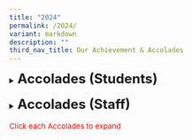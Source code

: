 ```yaml
---
title: "2024"
permalink: /2024/
variant: markdown
description: ""
third_nav_title: Our Achievement & Accolades
---
```

<details><summary><span style="font-size: 18pt;"><b>Accolades (Students)</b></span></summary>
<h5>(e)-Rama Dikir Barat Competition organised by the Singapore Dikir Barat Federation &amp; Malay Language Council, Singapore</h5>
<span style="font-size: 10pt;">
<span style="color:blue;">•</span><b>Awarded 2nd place in the Awak-Awak Challenge </b></span><br>
	
<h5>2024 Campus Super Reading Star Competition by Committee to Promote Chinese Language Learning (CPCLL)</h5>
<span style="font-size: 10pt;">
<span style="color:blue;">•</span><b>Excellence Award</b><br>
-Wu Jiajing - 1 Integrity</span><br>
	
<h5>Bharathiyar Vizha 2024 Literacy Competition</h5>
<span style="font-size: 10pt;">
<span style="color:blue;">•</span><b>Motivational trophy &amp; Certificate</b><br>
-Shanmugam Anbarasi - 1 Respect<br>
-Ilamurugu Subramanian Saidhakshin - 5 Respect<br>
-Pradyun Janakiraman - 5 Respect</span><br>
	
<h5>Orienteering Competition (Scouts)</h5>
<span style="font-size: 10pt;">
<span style="color:blue;">•</span><b>Gold Award - Area</b><br>
-Mohamad Roskhairunnas Bin Mohamad Roskamil - 6B<br>
-Nur Fitri Ariana Binte Bunyamin - 6A<br>
-Tan Shao Zhe, Ethan - 5 Respect<br>
-Adam Rizqi Bin Eddy Aizai - 4G</span><br>
	
<h5>Campcraft Competition (Scouts)</h5>
<span style="font-size: 10pt;">
<span style="color:blue;">•</span><b>Gold Award - Area</b><br>
-Heng Ming Hao - 6E<br>
-Muhammad Raug Bin Mohamed Rezal - 6D<br>
-Tan Hong Rui, Jayden - 5 Respect<br>
-Kalishwaran Raam Gyankailash - 5 Integrity</span><br>
	
<h5>KOM Competition (Knowledge of Movement) (Scouts)</h5>
<span style="font-size: 10pt;">
<span style="color:blue;">•</span><b>First - Area</b><br>
-Mohamad Roskhairunnas Bin Mohamad Roskamil - 6B<br>
-Tan Wan Rui Abby - 6B<br>
-Kaliswaran Raam Gyankailash - 5 Integrity<br>
-Ding Wan Xin - 4F<br><br>
<span style="color:blue;">•</span><b>First - Area</b><br>
-Nur Fitri Ariana Binte Bunyamin - 6A<br>
-Lee Yun Yun, Samantha - 6D<br>
-Muhammad Firdhaus Bin Ummor - 4D<br>
-Chew Wen Yi Nora - 4B</span><br>
	
<h5>West Area Cub Scout Leadership Camp (CSLC) (Scouts)</h5>
<span style="font-size: 10pt;">
<span style="color:blue;">•</span><b>Best Sixer</b><br>
-Nur Insyirah Binte Norkhisham - 4B</span><br>
	
<h5>Pei Hwa Hackathon 2024 (Infocomm Club)</h5>
<span style="font-size: 10pt;">
<span style="color:blue;">•</span><b>Certificate of Participation</b><br>
-Logan Pang Ding Jun - 4D<br>
-Caleb G Knight Bennet - 4F<br>
-Benjamin Theo Gultom - 4G<br>
-Kevin Yong Kai Wen - 4Gy</span><br>
	
<h5>National School Games</h5>
<table style="border: 1px solid rgb(42, 42, 42); width: 773px;"><tbody>
<tr>
<td width="208" style="padding: 8px; text-align: center; border: 1px solid rgb(42, 42, 42);"><b>Event</b></td>
<td width="208" style="padding: 8px; text-align: center; border: 1px solid rgb(42, 42, 42);"><b>Division</b></td>
<td width="208" style="padding: 8px; text-align: center; border: 1px solid rgb(42, 42, 42);"><b>Position</b></td></tr>
	
<tr>
<td rowspan="4" width="208" style="padding: 8px; text-align: center; vertical-align: middle; border: 1px solid rgb(42, 42, 42);">Volleyball</td>
<td width="208" style="padding: 8px; text-align: center; border: 1px solid rgb(42, 42, 42);">Seniors Girls</td>
<td width="208" style="padding: 8px; text-align: center; border: 1px solid rgb(42, 42, 42);">8th place - League 1</td></tr>
<tr>
<td width="208" style="padding: 8px; text-align: center; border: 1px solid rgb(42, 42, 42);">Seniors Boys</td>
<td width="208" style="padding: 8px; text-align: center; border: 1px solid rgb(42, 42, 42);">6th place - League 2</td></tr>
<tr>
<td width="208" style="padding: 8px; text-align: center; border: 1px solid rgb(42, 42, 42);">Juniors Girls</td>
<td width="208" style="padding: 8px; text-align: center; border: 1px solid rgb(42, 42, 42);">4th place - Tier 2</td></tr>
<tr>
<td width="208" style="padding: 8px; text-align: center; border: 1px solid rgb(42, 42, 42);">Juniors Boys</td>
<td width="208" style="padding: 8px; text-align: center; border: 1px solid rgb(42, 42, 42);">5th place - Tier 2</td></tr>
	
<tr>
<td rowspan="2" width="208" style="padding: 8px; text-align: center; vertical-align: middle; border: 1px solid rgb(42, 42, 42);">Rope Skipping</td>
<td rowspan="2" width="208" style="padding: 8px; text-align: center; vertical-align: middle; border: 1px solid rgb(42, 42, 42);">Seniors Boys</td>
<td width="208" style="padding: 8px; text-align: center; border: 1px solid rgb(42, 42, 42);"><span style="font-size: 10pt;"><span style="color:blue;">•</span>2nd Position - Individual Double Under<br>
-Teo Zi Yang, Xalan - 6D<br>
<span style="color:blue;">•</span>7th Position - Individual Double Under<br>
-Chua Zhen Wei - 6C</span></td></tr>
<tr>
<td width="208" style="padding: 8px; text-align: center; border: 1px solid rgb(42, 42, 42);">4th place - Speed Relay</td></tr>
	
<tr>
<td width="208" style="padding: 8px; text-align: center; vertical-align: middle; border: 1px solid rgb(42, 42, 42);">Football</td>
<td width="208" style="padding: 8px; text-align: center; vertical-align: middle; border: 1px solid rgb(42, 42, 42);">Seniors Boys</td>
<td width="208" style="padding: 8px; text-align: center; border: 1px solid rgb(42, 42, 42);">5th place - League 4 Quarterfinal Round</td></tr>
	
<tr>
<td rowspan="2" width="208" style="padding: 8px; text-align: center; vertical-align: middle; border: 1px solid rgb(42, 42, 42);">Wushu</td>
<td width="208" style="padding: 8px; text-align: center; vertical-align: middle; border: 1px solid rgb(42, 42, 42);">Seniors Boys</td>
<td width="208" style="padding: 8px; text-align: center; border: 1px solid rgb(42, 42, 42);"><span style="font-size: 10pt;">
<span style="color:blue;">•</span>5th place - 5 Duan Broadsword<br>
<span style="color:blue;">•</span>5th place - 4 Duan Cudgel<br>
-Loh Yong Jie - 6F</span></td></tr>
<tr>
<td width="208" style="padding: 8px; text-align: center; vertical-align: middle; border: 1px solid rgb(42, 42, 42);">Juniors Boys</td>
<td width="208" style="padding: 8px; text-align: center; border: 1px solid rgb(42, 42, 42);"><span style="font-size: 10pt;">
<span style="color:blue;">•</span>3rd place - 24 Style Taijiquan<br>
<span style="color:blue;">•</span>1st place - 42 Style Taijijian<br>
<span style="color:blue;">•</span>2nd place - 1st International Spear<br>
-Charlayne Chiang - 5 Responsibility</span></td></tr>
	
<tr>
<td width="208" style="padding: 8px; text-align: center; vertical-align: middle; border: 1px solid rgb(42, 42, 42);">Taekwondo</td>
<td width="208" style="padding: 8px; text-align: center; vertical-align: middle; border: 1px solid rgb(42, 42, 42);">Juniors Girls</td>
<td width="208" style="padding: 8px; text-align: center; border: 1px solid rgb(42, 42, 42);"><span style="font-size: 10pt;">
<span style="color:blue;">•</span>5th place - Poomsae Individual Red 1<br>
-Lam Shi Yuan Guliana Star - 4G</span></td></tr>
	
<tr>
<td width="208" style="padding: 8px; text-align: center; vertical-align: middle; border: 1px solid rgb(42, 42, 42);">Gymnastics</td>
<td width="208" style="padding: 8px; text-align: center; vertical-align: middle; border: 1px solid rgb(42, 42, 42);">Seniors Girls</td>
<td width="208" style="padding: 8px; text-align: center; border: 1px solid rgb(42, 42, 42);"><span style="font-size: 10pt;">
<span style="color:blue;">•</span>Bronze (5th place) - Balance Beam<br>
<span style="color:blue;">•</span>Bronze (6th place) - Floor Exercise<br>
-Blossom Ling - 5 Respect</span></td></tr>
	
<tr>
<td rowspan="4" width="208" style="padding: 8px; text-align: center; vertical-align: middle; border: 1px solid rgb(42, 42, 42);">Shuqun Orienteering Race</td>
<td width="208" style="padding: 8px; text-align: center; vertical-align: middle; border: 1px solid rgb(42, 42, 42);">Seniors Girls</td>
<td width="208" style="padding: 8px; text-align: center; border: 1px solid rgb(42, 42, 42);"><span style="font-size: 10pt;">
<span style="color:blue;">•</span>1st place<br>
-Lim Ree Yee - 6F<br>
-Lim Xuan Xuan Doris - 5 Confidence</span></td></tr>
<tr>
<td width="208" style="padding: 8px; text-align: center; vertical-align: middle; border: 1px solid rgb(42, 42, 42);">Juniors Girls</td>
<td width="208" style="padding: 8px; text-align: center; border: 1px solid rgb(42, 42, 42);"><span style="font-size: 10pt;">
<span style="color:blue;">•</span>5th place<br>
-Crystal Angel Francis Xavier  - 4E<br>
-Caylin Wong Yu Yarn - 3 Perseverance</span></td></tr>
<tr>
<td width="208" style="padding: 8px; text-align: center; vertical-align: middle; border: 1px solid rgb(42, 42, 42);">Seniors Boys</td>
<td width="208" style="padding: 8px; text-align: center; border: 1px solid rgb(42, 42, 42);"><span style="font-size: 10pt;">
<span style="color:blue;">•</span>1st place<br>
-Callum Wong Joon Thang - 6F<br>
-Gareth Chua Shao Feng - 5 Responsibility<br>
<span style="color:blue;">•</span>2nd place<br>
-Loh Yong Rui - 5 Respect<br>
-Ryan Yang Kai Le - 5 Diligence</span></td></tr>
<tr>
<td width="208" style="padding: 8px; text-align: center; vertical-align: middle; border: 1px solid rgb(42, 42, 42);">Juniors Boys</td>
<td width="208" style="padding: 8px; text-align: center; border: 1px solid rgb(42, 42, 42);"><span style="font-size: 10pt;">
<span style="color:blue;">•</span>3rd place<br>
-Leong Hao Ming Lucas - 4C<br>
-Yang Jun Jie - 4B</span></td></tr>
	
<tr>
<td width="208" style="padding: 8px; text-align: center; vertical-align: middle; border: 1px solid rgb(42, 42, 42);">Sailing</td>
<td width="208" style="padding: 8px; text-align: center; vertical-align: middle; border: 1px solid rgb(42, 42, 42);">Seniors Boys</td>
<td width="208" style="padding: 8px; text-align: center; border: 1px solid rgb(42, 42, 42);"><span style="font-size: 10pt;">
<span style="color:blue;">•</span>18th place<br>
-Callum Wong Joon Thang - 6F</span></td></tr>
	
</tbody></table>
	
<h5>Malay Language TeeVers Competition (Pertandingan TeeVers)</h5>
<span style="font-size: 10pt;">
<span style="color:blue;">•</span><b>2nd place - Primary category</b><br>
-Halyza Arabelle Thomas - 5 Diligence<br>
-Eizz Fazwafiy Bin Muhammad Fazli - 5 Diligence<br><br>
<i>Click here to learn more about our achievements</i></span><br>
	
<h5>'Our Mother Tongues as Living Languages' – MTLS Challenge 2024</h5>
<span style="font-size: 10pt;">
<span style="color:blue;">•</span><b>Selected as one of this year's winning entries - Primary category</b><br>
-Senthil Kumar Jeevitha - 3 Perseverance<br>
-Hanna Nayra Maryssa Binte Muhammad Razif Ariff - 3 Diligence<br>
-Shayaan Haqqi Bin Shafiq - 3 Diligence<br>
-Hirva Charan - 3 Respect<br>
-Chai Chang Sheng - 3 Perseverance<br>
-Lin Xin Yang- 3 Perseverance<br>
-Kwan Zeon Jyu Kingsley - 3 Perseverance</span><br>
	
<h5>Our Schools, Our Stories’ 2024 Photo &amp; Video Contest</h5>
<span style="font-size: 10pt;">
<span style="color:blue;">•</span><b>Honourable Mention - Junior category (World of Possibilities theme):</b><br>
-Wong Lik Shun Max - 5 Diligence<br>
-Pranavika Nehru - 5 Perseverance<br>
-Leong Rui Zhe - 5 Respect</span><br>
	
<h5>National Creative Poem Writing Competition (Chinese Language)</h5>
<span style="font-size: 10pt;">
<span style="color:blue;">•</span><b>Distinction Award:</b><br>
-Qin ZiXuan Victor - 4F<br>
-Tan Jing Zhong Eldred - 4G<br>
-Yong Yi Lu - 6E</span><br>
	
<h5>28th National Primary Schools cum 15th Singapore-Malaysia-Brunei On-The-Spot Chinese Creative Essay Writing Competition</h5>
<span style="font-size: 10pt;">
<span style="color:blue;">•</span><b>Distinction Award:</b><br>
-Chong Qi Yan - 5 Respect</span><br>

<h5>ML Teevers Competition (Pertandingan Teevers)</h5>
<span style="font-size: 10pt;">
<span style="color:blue;">•</span><b>2nd place in the Primary Category:</b><br>
-Eizz Fazwafiy Bin Muhammad Fazli - 5 Diligence<br>
-Halyza Arabelle Thomas - 5 Diligence</span><br>
	
<h5>Visual Spatial Mathlympics 2024 </h5>
<span style="font-size: 10pt;">
<span style="color:blue;">•</span><b>Bronze (individual):</b><br>
-Emily Ng Min Qi - 6E <br>
-Jocelyn Lau Bee Yee - 6E <br>
-Lim Ming You - 6F <br>
-Quek Su En, Adalia - 6F<br>
<span style="color:blue;">•</span><b>Silver (individual):</b><br> 
-Feng Yanbo - 6F</span><br>
	
<h5>7th National Text Recital Competition</h5>
<span style="font-size: 10pt;">
	<span style="color:blue;">•</span><b>Silver Award (Group):</b><br>
-Shao Qingxi - 3 Respect<br>
-Emma See Xi Ern - 3 Perseverance<br>
-Lin Xin Yang - 3 Perseverance<br>
<span style="color:blue;">•</span><b>Bronze Awards (Group):</b><br> 
-Huan Zizhou - 4F<br>
-Tan Jing Zhong Eldred - 4G</span><br>
	
<h5>Singapore Youth Festival (SYF)</h5>
<table style="border: 1px solid rgb(42, 42, 42); width: 773px;"><tbody>
<tr>
<td width="208" style="padding: 8px; text-align: center; border: 1px solid rgb(42, 42, 42);"><b>Synopsis</b></td>
<td width="208" style="padding: 8px; text-align: center; border: 1px solid rgb(42, 42, 42);"><b>SYF AP Event</b></td>
<td width="208" class="" style="padding: 8px; text-align: center; border: 1px solid rgb(42, 42, 42);"><b>Results</b></td></tr>
<tr>
<td rowspan="7" width="208" style="padding: 8px; text-align: center; vertical-align: middle; border: 1px solid rgb(42, 42, 42);">The Singapore Youth Festival (SYF) is an annual event organised by the Arts
Education Branch, Ministry of Education that celebrates the vitality of our youth and diverse talents in arts. This year the school took charge in the SYF Arts Presentation (AP) to make a positive difference to themselves and their peers in developing character and 21st century competencies through the arts. </td>
<td width="208" style="padding: 8px; text-align: center; border: 1px solid rgb(42, 42, 42);">Guzheng Ensemble</td>
<td width="208" class="" style="padding: 8px; text-align: center; border: 1px solid rgb(42, 42, 42);">Distinction</td></tr>
<tr>
<td width="208" style="padding: 8px; text-align: center; border: 1px solid rgb(42, 42, 42);">Harmonica Ensemble</td>
<td width="208" style="padding: 8px; text-align: center; border: 1px solid rgb(42, 42, 42);">Accomplishment</td></tr>
<tr>
<td width="208" style="padding: 8px; text-align: center; border: 1px solid rgb(42, 42, 42);">Concert Band</td>
<td width="208" style="padding: 8px; text-align: center; border: 1px solid rgb(42, 42, 42);">Commendation</td></tr>
<tr>
<td width="208" style="padding: 8px; text-align: center; border: 1px solid rgb(42, 42, 42);">Indian Dance</td>
<td width="208" style="padding: 8px; text-align: center; border: 1px solid rgb(42, 42, 42);">Accomplishment</td></tr>
<tr>
<td width="208" style="padding: 8px; text-align: center; border: 1px solid rgb(42, 42, 42);">Malay Dance</td>
<td width="208" style="padding: 8px; text-align: center; border: 1px solid rgb(42, 42, 42);">Accomplishment</td></tr>	
<tr>
<td width="208" style="padding: 8px; text-align: center; border: 1px solid rgb(42, 42, 42);">Choir</td>
<td width="208" style="padding: 8px; text-align: center; border: 1px solid rgb(42, 42, 42);">Distinction</td></tr>	
<tr>
<td width="208" style="padding: 8px; text-align: center; border: 1px solid rgb(42, 42, 42);">Chinese Dance</td>
<td width="208" style="padding: 8px; text-align: center; border: 1px solid rgb(42, 42, 42);">Accomplishment</td></tr>	
</tbody></table>



</details>
<br>
<details><summary><span style="font-size: 18pt;"><b>Accolades (Staff)</b></span></summary>
<h5>Chief Scout’s Commendation Award 2024</h5>
<span style="font-size: 10pt;">
-Mdm Ho Siew Ling Katherine<br></span>
<h5>Distinguished Service Awards &amp; Singapore Scout Foundation Awards 2024</h5>
<span style="font-size: 10pt;">
-Mdm Ho Siew Ling Katherine<br></span>
<h5>National Day Awards 2024</h5>
<span style="font-size: 10pt;">
<span style="color:blue;">•</span> <b>Commendation Medal</b><br>
-Mrs Kimberly Walker<br></span>
<span style="font-size: 10pt;">
<span style="color:blue;">•</span> <b>Long Service Medal</b><br>
-Mrs Karen Selvarajan<br>
-Mrs Susan Kwan<br>
-Mr Safarudin Bin Mustafa<br>
-Mdm Loh Foong Leng<br>
-Ms Tan Hui Ping<br></span>
	
<h5>Public Sector Transformation Awards 2024</h5>
<span style="font-size: 10pt;">
<span style="color:blue;">•</span> <b>Exemplary Innovator Award</b><br>
-Mr Chan Kok Hong<br></span>
<h5>MOE Long Service Awards 2024</h5>
<span style="font-size: 10pt;">
<span style="color:blue;">•</span> <b>5 Years MOE Long Service Award:</b><br>
- Mdm Callie Yu<br>
<span style="color:blue;">•</span> <b>10 Years MOE Long Service Award:</b><br>
- Ms Eugenia Lim<br>
- Mr Zhao Zhiyong<br>
<span style="color:blue;">•</span> <b>15 Years MOE Long Service Award:</b><br>
- Mdm Junianah Binte Shamsudin<br>
- Mrs Charmaine Tan<br>
- Mr Roszaimy Bin Roslan<br>
- Mdm Norsuhana Bte Em<br>
- Mr Nur Muhammad Bin Abdul Rahman<br>
- Mrs Angie Chng<br>
- Mrs Kimberly Walker<br>
- Ms Chua Leng Leng<br>
<span style="color:blue;">•</span> <b>20 Years MOE Long Service Award:</b><br>
- Mdm Lara De Souza-Ang<br>
- Mdm Noor Faieza Binte Noordin<br>
- Mdm Nurwani Bte Yacob<br>
- Ms Winnie Soo<br>
- Ms Noor Hairozan Bte Jumaat<br>
- Mrs Lim Siew Pei<br>
- Mdm  Padmawathy D/O Vellusamy<br>
- Mrs Casren Aw<br>
- Mdm Shahidah Bte Md Fadzillah<br>
<span style="color:blue;">•</span> <b>25 Years MOE Long Service Award:</b><br>
- Mr Safarudin B Mustafa<br>
- Mr Roslan B Sa’Ad<br>
- Mrs Eileen Seet<br>
<span style="color:blue;">•</span> <b>30 Years MOE Long Service Award:</b><br>
- Mdm Sally Heng<br>
- Mrs Rina Liang<br>
<span style="color:blue;">•</span> <b>35 Years MOE Long Service Award:</b><br>
- Mr Mohamed Khir Bin Mohd Sapuan<br></span>

	
</details>
<br><span style="font-size: 10pt;color:red;">Click each Accolades to expand</span>